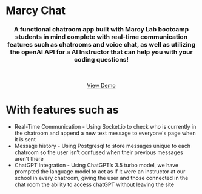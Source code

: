 # Marcy Chat
<div align="center">
  <h3 style="margin-bottom: 50px">
A functional chatroom app built with Marcy Lab bootcamp students in mind complete with real-time communication features such as chatrooms and voice chat, as well as utilizing the openAI API for a AI Instructor that can help you with your coding questions!
    </h3>
  
  <a href=https://youtu.be/NJrKzZ_Swe8>View Demo</a>
  
</div>

 # With features such as



* Real-Time Communication - Using Socket.io to check who is currently in the chatroom and append a new text message to everyone's page when it is sent
* Message history - Using Postgresql to store messages unique to each chatroom so the user isn’t confused when their previous messages aren’t there
* ChatGPT Integration - Using ChatGPT’s 3.5 turbo model, we have prompted the language model to act as if it were an instructor at our school in every chatroom, giving the user and those connected in the chat room the ability to access chatGPT without leaving the site

